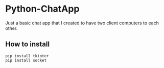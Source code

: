 # Python-ChatApp
Just a basic chat app that I created to have two client computers to each other.
 
## How to install
```
pip install tkinter
pip install socket
```
